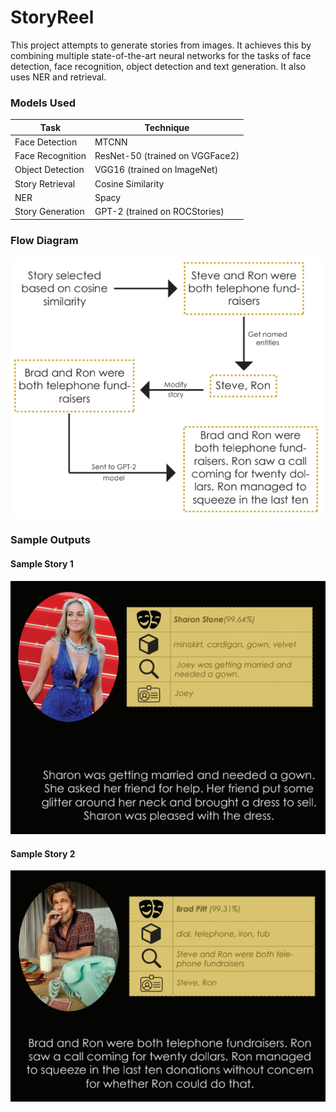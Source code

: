 # StoryReel

This project attempts to generate stories from images. It achieves this by combining multiple state-of-the-art neural networks for the tasks of face detection, face recognition, object detection and text generation. It also uses NER and retrieval.

### Models Used

| Task                | Technique                       |
| ------------------- | ------------------------------- |
| Face Detection      | MTCNN                           |
| Face Recognition    | ResNet-50 (trained on VGGFace2) |
| Object Detection    | VGG16 (trained on ImageNet)     |
| Story Retrieval     | Cosine Similarity               |
| NER                 | Spacy                           |
| Story Generation    | GPT-2 (trained on ROCStories)   |

### Flow Diagram

![Flow Diagram](screens/ExampleFlow.png)

### Sample Outputs

#### Sample Story 1

![Example 1](screens/Example4.png)

#### Sample Story 2

![Example 1](screens/Example2.png)